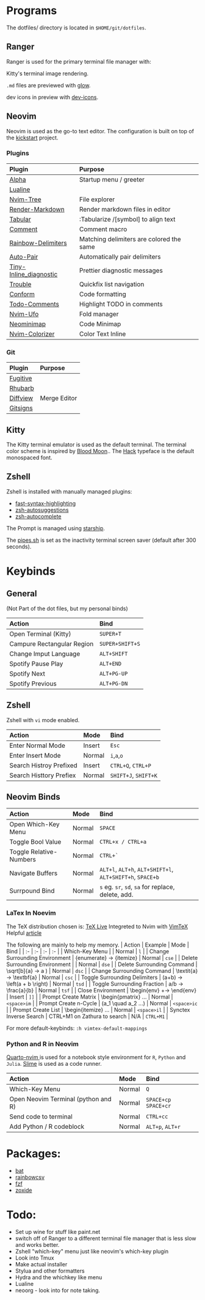 # Programs

The dotfiles/ directory is located in `$HOME/git/dotfiles`.

## Ranger

Ranger is used for the primary terminal file manager with:

Kitty's terminal image rendering.

`.md` files are previewed with [glow](https://github.com/charmbracelet/glow).

dev icons in preview with [dev-icons](https://github.com/alexanderjeurissen/ranger_devicons).

## Neovim

Neovim is used as the go-to text editor. The configuration is built on top of the [kickstart](https://github.com/nvim-lua/kickstart.nvim) project.

### Plugins

| Plugin                                                                              | Purpose                                  |
| :-                                                                                  | :-                                       |
| [Alpha](https://github.com/goolord/alpha-nvim)                        | Startup menu / greeter                   |
| [Lualine](https://github.com/nvim-lualine/lualine.nvim)                             |                                          |
| [Nvim-Tree](https://github.com/nvim-tree/nvim-tree.lua)                             | File explorer                            |
| [Render-Markdown](https://github.com/MeanderingProgrammer/render-markdown.nvim)     | Render markdown files in editor          |
| [Tabular](https://github.com/godlygeek/tabular)                                     | :Tabularize /\[symbol\] to align text    |
| [Comment](https://github.com/numToStr/Comment.nvim)                                 | Comment macro                            |
| [Rainbow-Delimiters](https://github.com/HiPhish/rainbow-delimiters.nvim)            | Matching delimiters are colored the same |
| [Auto-Pair](https://github.com/windwp/nvim-autopairs)                               | Automatically pair delimiters            |
| [Tiny-Inline_diagnostic](https://github.com/rachartier/tiny-inline-diagnostic.nvim) | Prettier diagnostic messages             |
| [Trouble](https://github.com/folke/trouble.nvim)                                    | Quickfix list navigation                 |
| [Conform](https://github.com/stevearc/conform.nvim)                                 | Code formatting                          |
| [Todo-Comments](https://github.com/folke/todo-comments.nvim)                        | Highlight TODO in comments               |
| [Nvim-Ufo](https://github.com/kevinhwang91/nvim-ufo)                                | Fold manager                             |
| [Neominimap](https://github.com/plugins.neominimap)                                 | Code Minimap                             |
| [Nvim-Colorizer](https://github.com/NvChad/nvim-colorizer.lua)                      | Color Text Inline                        |

### Git

| Plugin                                                 | Purpose      |
| :----------------------------------------------------- | :----------- |
| [Fugitive](https://github.comtpope/vim-fugitive)       |              |
| [Rhubarb](https://github.com/tpope/vim-rhubarb)        |              |
| [Diffview](https://github.com/sindrets/diffview.nvim)  | Merge Editor |
| [Gitsigns](https://github.com/lewis6991/gitsigns.nvim) |              |

## Kitty 

The Kitty terminal emulator is used as the default terminal.
The terminal color scheme is inspired by [Blood Moon](https://github.com/dguo/blood-moon)..
The [Hack](https://github.com/source-foundry/Hack) typeface is the default monospaced font.

## Zshell

Zshell is installed with manually managed plugins:

- [fast-syntax-highlighting](https://github.com/zdharma-continuum/fast-syntax-highlighting)
- [zsh-autosuggestions](https://github.com/zsh-users/zsh-autosuggestions)
- [zsh-autocomplete](https://github.com/marlonrichert/zsh-autocomplete)

The Prompt is managed using [starship](starship.rc).

The [pipes.sh](https://github.com/pipeseroni/pipes.sh) is set as the inactivity terminal screen saver (default after 300 seconds).

# Keybinds

## General

 (Not Part of the dot files, but my personal binds)

 | Action                     | Bind            |
 | :------------------------  | :----------     |
 | Open Terminal (Kitty)  | `SUPER+T`       |
 | Campure Rectangular Region | `SUPER+SHIFT+S` |
 | Change Imput Language      | `ALT+SHIFT`     |
 | Spotify Pause Play         | `ALT+END`       |
 | Spotify Next               | `ALT+PG-UP`     |
 | Spotify Previous           | `ALT+PG-DN`     |

## Zshell

Zshell with `vi` mode enabled.

 | Action                  | Mode        | Bind                 |
 | :------                 | :---------- | :-----------         |
 | Enter Normal Mode       | Insert      | `Esc`                |
 | Enter Insert Mode       | Normal      | `i`,`a`,`o`          |
 | Search Histroy Prefixed | Insert      | `CTRL+Q`, `CTRL+P`   |
 | Search Histtory Prefiex | Normal      | `SHIFT+J`, `SHIFT+K` |

## Neovim Binds

  | Action                  | Mode        | Bind                                                      |
  | :---------------------- | :---------- | :----------                                               |
  | Open Which-Key Menu     | Normal      | `SPACE`                                                   |
  | Toggle Bool Value       | Normal      | `CTRL+x / CTRL+a`                                         |
  | Toggle Relative-Numbers | Normal      | ``CTRL+` ``                                               |
  | Navigate Buffers        | Normal      | `ALT+l`, `ALT+h`, `ALT+SHIFT+l`, `ALT+SHIFT+h`, `SPACE+b` |
  | Surrpound Bind          | Normal      | `s` eg. `sr`, `sd`, `sa` for replace, delete, add.        |


### LaTex In Noevim

The TeX distribution chosen is: [TeX Live](https://tug.org/texlive/)
Integreted to Nvim with [VimTeX](https://github.com/lervag/vimtex)
Helpful [article](https://ejmastnak.com/tutorials/vim-latex/vimtex/)

The following are mainly to help my memory.
 | Action                         | Example                      | Mode   | Bind        |
 | :-                             | :-                           | :-     | :-          |
 | Which-Key Menu                 |                              | Normal | `l`         |
 | Change Surrounding Environment | {enumerate} -> {itemize}     | Normal | `cse`       |
 | Delete Surrounding Environment |                              | Normal | `dse`       |
 | Delete Surrounding Command     | \sqrt\[b\]{a} -> a )         | Normal | `dsc`       |
 | Change Surrounding Command     | \textit{a} -> \textbf{a}     | Normal | `csc`       |
 | Toggle Surrounding Delimiters  | (a+b) -> \left(a + b \right) | Normal | `tsd`       |
 | Toggle Surrounding Fraction    | a/b -> \frac{a}{b}           | Normal | `tsf`       |
 | Close Environment              | \begin{env} +-> \end{env}    | Insert | `]]`        |
 | Prompt Create Matrix           | \begin{pmatrix} ...          | Normal | `<space>im` |
 | Prompt Create n-Cycle          | (a\_1 \\quad a\_2 ...)       | Normal | `<space>ic` |
 | Prompt Create List             | \begin{itemize} ...          | Normal | `<space>il` |
 | Synctex Inverse Search         | CTRL+M1 on Zathura to search | N/A    | `CTRL+M1`   |

For more default-keybinds: `:h vimtex-default-mappings`


### Python and R in Neovim

[ Quarto-nvim ](https://github.com/quarto-dev/quarto-nvim) is used for a notebook style environment for `R`, `Python` and `Julia`. 
[Slime](https://github.com/jpalardy/vim-slime) is used as a code runner.

  | Action                              | Mode   | Bind                  |
  | :-                                  | :-     | :-                    |
  | Which-Key Menu                      | Normal | `Q`                   |
  | Open Neovim Terminal (python and R) | Normal | `SPACE+cp` `SPACE+cr`
  | Send code to terminal               | Normal | `CTRL+cc`             |
  | Add Python / R codeblock            | Normal | `ALT+p`, `ALT+r`      |

# Packages:

- [bat](https://github.com/sharkdp/bat)
- [rainbowcsv](https://pypi.org/project/rainbowcsv/)
- [fzf](https://github.com/junegunn/fzf)
- [zoxide](https://github.com/ajeetdsouza/zoxide)

# Todo:

- Set up wine for stuff like paint.net
- switch off of Ranger to a different terminal file manager that is less slow and works better.
- Zshell "which-key" menu just like neovim's which-key plugin
- Look into Tmux
- Make actual installer
- Stylua and other formatters
- Hydra and the whichkey like menu
- Lualine
- neoorg - look into for note taking.
